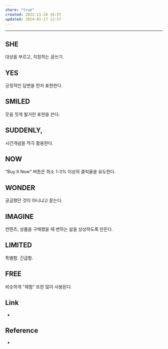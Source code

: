 ```yaml
---
share: "true"
created: 2022-11-28 16:57
updated: 2024-01-17 12:57
---
```


---
## SHE
대상을 부르고, 지칭하는 글쓰기.

## YES
긍정적인 답변을 먼저 표현한다.

## SMILED
웃음 짓게 될거란 표현을 쓴다.

## SUDDENLY,
시간개념을 적극 활용한다.

##  NOW
"Buy It Now" 버튼은 최소 1-3% 이상의 클릭율을 유도한다. 

## WONDER
궁금했던 것이 아니냐고 묻는다.

## IMAGINE
컨텐츠, 상품을 구매했을 때 변하는 삶을 상상하도록 만든다.

## LIMITED
특별함. 긴급함.

## FREE
비슷하게 "체험" 또한 많이 사용된다.




## Link
- 


## Reference
- 